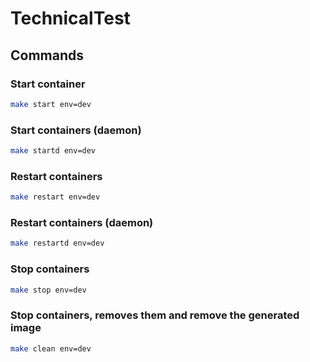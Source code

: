 # TechnicalTest

## Commands

### Start container

```bash
make start env=dev
```

### Start containers (daemon)

```bash
make startd env=dev
```

### Restart containers

```bash
make restart env=dev
```

### Restart containers  (daemon)

```bash
make restartd env=dev
```

### Stop containers

```bash
make stop env=dev
```

### Stop containers, removes them and remove the generated image

```bash
make clean env=dev
```
